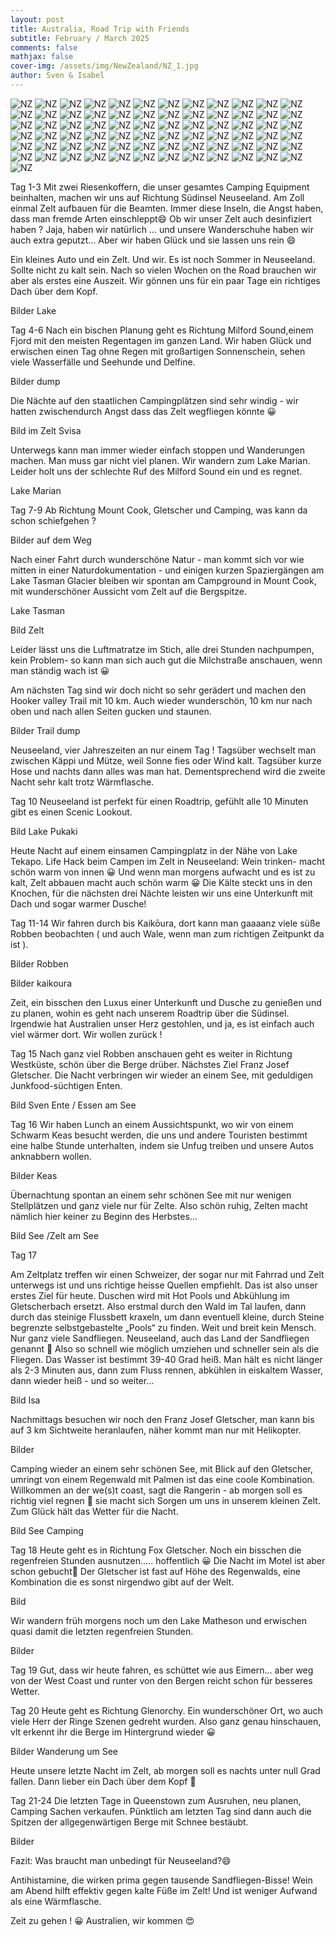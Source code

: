 ```yaml
---
layout: post
title: Australia, Road Trip with Friends
subtitle: February / March 2025
comments: false
mathjax: false
cover-img: /assets/img/NewZealand/NZ_1.jpg
author: Sven & Isabel
---
```


![NZ](/assets/img/NewZealand/NZ_1.jpg)
![NZ](/assets/img/NewZealand/NZ_2.jpg)
![NZ](/assets/img/NewZealand/NZ_3.jpg)
![NZ](/assets/img/NewZealand/NZ_4.jpg)
![NZ](/assets/img/NewZealand/NZ_5.jpg)
![NZ](/assets/img/NewZealand/NZ_6.jpg)
![NZ](/assets/img/NewZealand/NZ_7.jpg)
![NZ](/assets/img/NewZealand/NZ_8.jpg)
![NZ](/assets/img/NewZealand/NZ_9.jpg)
![NZ](/assets/img/NewZealand/NZ_10.jpg)
![NZ](/assets/img/NewZealand/NZ_11.jpg)
![NZ](/assets/img/NewZealand/NZ_12.jpg)
![NZ](/assets/img/NewZealand/NZ_13.jpg)
![NZ](/assets/img/NewZealand/NZ_14.jpg)
![NZ](/assets/img/NewZealand/NZ_15.jpg)
![NZ](/assets/img/NewZealand/NZ_16.jpg)
![NZ](/assets/img/NewZealand/NZ_17.jpg)
![NZ](/assets/img/NewZealand/NZ_18.jpg)
![NZ](/assets/img/NewZealand/NZ_19.jpg)
![NZ](/assets/img/NewZealand/NZ_20.jpg)
![NZ](/assets/img/NewZealand/NZ_21.jpg)
![NZ](/assets/img/NewZealand/NZ_22.jpg)
![NZ](/assets/img/NewZealand/NZ_23.jpg)
![NZ](/assets/img/NewZealand/NZ_24.jpg)
![NZ](/assets/img/NewZealand/NZ_25.jpg)
![NZ](/assets/img/NewZealand/NZ_26.jpg)
![NZ](/assets/img/NewZealand/NZ_27.jpg)
![NZ](/assets/img/NewZealand/NZ_28.jpg)
![NZ](/assets/img/NewZealand/NZ_29.jpg)
![NZ](/assets/img/NewZealand/NZ_30.jpg)
![NZ](/assets/img/NewZealand/NZ_31.jpg)
![NZ](/assets/img/NewZealand/NZ_32.jpg)
![NZ](/assets/img/NewZealand/NZ_33.jpg)
![NZ](/assets/img/NewZealand/NZ_34.jpg)
![NZ](/assets/img/NewZealand/NZ_35.jpg)
![NZ](/assets/img/NewZealand/NZ_36.jpg)
![NZ](/assets/img/NewZealand/NZ_37.jpg)
![NZ](/assets/img/NewZealand/NZ_38.jpg)
![NZ](/assets/img/NewZealand/NZ_39.jpg)
![NZ](/assets/img/NewZealand/NZ_40.jpg)
![NZ](/assets/img/NewZealand/NZ_41.jpg)
![NZ](/assets/img/NewZealand/NZ_42.jpg)
![NZ](/assets/img/NewZealand/NZ_43.jpg)
![NZ](/assets/img/NewZealand/NZ_44.jpg)
![NZ](/assets/img/NewZealand/NZ_45.jpg)
![NZ](/assets/img/NewZealand/NZ_46.jpg)
![NZ](/assets/img/NewZealand/NZ_47.jpg)
![NZ](/assets/img/NewZealand/NZ_48.jpg)
![NZ](/assets/img/NewZealand/NZ_49.jpg)
![NZ](/assets/img/NewZealand/NZ_50.jpg)
![NZ](/assets/img/NewZealand/NZ_51.jpg)
![NZ](/assets/img/NewZealand/NZ_52.jpg)
![NZ](/assets/img/NewZealand/NZ_53.jpg)
![NZ](/assets/img/NewZealand/NZ_54.jpg)
![NZ](/assets/img/NewZealand/NZ_55.jpg)
![NZ](/assets/img/NewZealand/NZ_56.jpg)
![NZ](/assets/img/NewZealand/NZ_57.jpg)
![NZ](/assets/img/NewZealand/NZ_58.jpg)
![NZ](/assets/img/NewZealand/NZ_59.jpg)
![NZ](/assets/img/NewZealand/NZ_60.jpg)
![NZ](/assets/img/NewZealand/NZ_61.jpg)
![NZ](/assets/img/NewZealand/NZ_62.jpg)
![NZ](/assets/img/NewZealand/NZ_63.jpg)
![NZ](/assets/img/NewZealand/NZ_64.jpg)
![NZ](/assets/img/NewZealand/NZ_65.jpg)
![NZ](/assets/img/NewZealand/NZ_66.jpg)
![NZ](/assets/img/NewZealand/NZ_67.jpg)
![NZ](/assets/img/NewZealand/NZ_68.jpg)
![NZ](/assets/img/NewZealand/NZ_69.jpg)
![NZ](/assets/img/NewZealand/NZ_70.jpg)
![NZ](/assets/img/NewZealand/NZ_71.jpg)
![NZ](/assets/img/NewZealand/NZ_72.jpg)
![NZ](/assets/img/NewZealand/NZ_73.jpg)

Tag 1-3
Mit zwei Riesenkoffern, die unser gesamtes Camping Equipment beinhalten, machen wir uns auf Richtung Südinsel Neuseeland. Am Zoll einmal Zelt aufbauen für die Beamten. Immer diese Inseln, die Angst haben, dass man fremde Arten einschleppt😄 Ob wir unser Zelt auch desinfiziert haben ? Jaja, haben wir natürlich … und unsere Wanderschuhe haben wir auch extra geputzt…
Aber wir haben Glück und sie lassen uns rein 😄

Ein kleines Auto und ein Zelt. Und wir. Es ist noch Sommer in Neuseeland. Sollte nicht zu kalt sein.
Nach so vielen Wochen on the Road
brauchen wir aber als erstes eine Auszeit. Wir gönnen uns für ein paar Tage ein richtiges Dach über dem Kopf.

Bilder Lake

Tag 4-6
Nach ein bischen Planung geht es Richtung Milford Sound,einem Fjord mit den meisten Regentagen im ganzen Land.
Wir haben Glück und erwischen einen Tag ohne Regen mit großartigen Sonnenschein, sehen viele Wasserfälle und Seehunde und Delfine.

Bilder dump

Die Nächte auf den staatlichen Campingplätzen sind sehr windig - wir hatten zwischendurch Angst dass das Zelt wegfliegen könnte 😀

Bild im Zelt Svisa

Unterwegs kann man immer wieder einfach stoppen und Wanderungen machen. Man muss gar nicht viel planen.
Wir wandern zum Lake Marian. Leider holt uns der schlechte Ruf des Milford Sound ein und es regnet.

Lake Marian

Tag 7-9
Ab Richtung Mount Cook, Gletscher und Camping, was kann da schon schiefgehen ?

Bilder auf dem Weg

Nach einer Fahrt durch wunderschöne Natur - man kommt sich vor wie mitten in einer Naturdokumentation - und einigen kurzen Spaziergängen am Lake Tasman Glacier bleiben wir spontan am Campground in Mount Cook, mit wunderschöner Aussicht vom Zelt auf die Bergspitze.

Lake Tasman

Bild Zelt

Leider lässt uns die Luftmatratze im Stich, alle drei Stunden nachpumpen, kein Problem- so kann man sich auch gut die Milchstraße anschauen, wenn man ständig wach ist 😀

Am nächsten Tag sind wir doch nicht so sehr gerädert und machen den Hooker valley Trail mit 10 km. Auch wieder wunderschön, 10 km nur nach oben und nach allen Seiten gucken und staunen.

Bilder Trail dump

Neuseeland, vier Jahreszeiten an nur einem Tag ! Tagsüber wechselt man zwischen Käppi und Mütze, weil Sonne fies oder Wind kalt. Tagsüber kurze Hose und nachts dann alles was man hat. Dementsprechend wird die zweite Nacht sehr kalt trotz Wärmflasche.

Tag 10
Neuseeland ist perfekt für einen Roadtrip, gefühlt alle 10 Minuten gibt es einen Scenic Lookout.

Bild Lake Pukaki

Heute Nacht auf einem einsamen Campingplatz in der Nähe von Lake Tekapo. Life Hack beim Campen im Zelt in Neuseeland: Wein trinken- macht schön warm von innen 😀
Und wenn man morgens aufwacht und es ist zu kalt, Zelt abbauen macht auch schön warm 😀
Die Kälte steckt uns in den Knochen, für die nächsten drei Nächte leisten wir uns eine Unterkunft mit Dach und sogar warmer Dusche!

Tag 11-14
Wir fahren durch bis Kaikōura, dort kann man gaaaanz viele süße Robben beobachten ( und auch Wale, wenn man zum richtigen Zeitpunkt da ist ).

Bilder Robben

Bilder kaikoura

Zeit, ein bisschen den Luxus einer Unterkunft und Dusche zu genießen und zu planen, wohin es geht nach unserem Roadtrip über die Südinsel.
Irgendwie hat Australien unser Herz gestohlen, und ja, es ist einfach auch viel wärmer dort. Wir wollen zurück !

Tag 15
Nach ganz viel Robben anschauen geht es weiter in Richtung Westküste, schön über die Berge drüber. Nächstes Ziel Franz Josef Gletscher. Die Nacht verbringen wir wieder an einem See, mit geduldigen Junkfood-süchtigen Enten.

Bild Sven Ente / Essen am See

Tag 16
Wir haben Lunch an einem Aussichtspunkt, wo wir von einem Schwarm Keas besucht werden, die uns und andere Touristen bestimmt eine halbe Stunde unterhalten, indem sie Unfug treiben und unsere Autos anknabbern wollen.

Bilder Keas

Übernachtung spontan an einem sehr schönen See mit nur wenigen Stellplätzen und ganz viele nur für Zelte. Also schön ruhig, Zelten macht nämlich hier keiner zu Beginn des Herbstes…

Bild See /Zelt am See

Tag 17

Am Zeltplatz treffen wir einen Schweizer, der sogar nur mit Fahrrad und Zelt unterwegs ist und uns richtige heisse Quellen empfiehlt.
Das ist also unser erstes Ziel für heute.
Duschen wird mit Hot Pools und Abkühlung im Gletscherbach ersetzt.
Also erstmal durch den Wald im Tal laufen, dann durch das steinige Flussbett kraxeln, um dann eventuell kleine, durch Steine begrenzte selbstgebastelte „Pools“ zu finden. Weit und breit kein Mensch. Nur ganz viele Sandfliegen. Neuseeland, auch das Land der Sandfliegen genannt 🙈
Also so schnell wie möglich umziehen und schneller sein als die Fliegen. Das Wasser ist bestimmt 39-40 Grad heiß. Man hält es nicht länger als 2-3 Minuten aus, dann zum Fluss rennen, abkühlen in eiskaltem Wasser, dann wieder heiß - und so weiter…

Bild Isa

Nachmittags besuchen wir noch den Franz Josef Gletscher, man kann bis auf 3 km Sichtweite heranlaufen, näher kommt man nur mit Helikopter.

Bilder

Camping wieder an einem sehr schönen See, mit Blick auf den Gletscher, umringt von einem Regenwald mit Palmen ist das eine coole Kombination. Willkommen an der we(s)t coast, sagt die Rangerin - ab morgen soll es richtig viel regnen 🙈 sie macht sich Sorgen um uns in unserem kleinen Zelt. Zum Glück hält das Wetter für die Nacht.

Bild See Camping

Tag 18
Heute geht es in Richtung Fox Gletscher. Noch ein bisschen die regenfreien Stunden ausnutzen….. hoffentlich 😀
Die Nacht im Motel ist aber schon gebucht🙌
Der Gletscher ist fast auf Höhe des Regenwalds, eine Kombination die es sonst nirgendwo gibt auf der Welt.

Bild

Wir wandern früh morgens noch um den Lake Matheson und erwischen quasi damit die letzten regenfreien Stunden.

Bilder

Tag 19
Gut, dass wir heute fahren, es schüttet wie aus Eimern… aber weg von der West Coast und runter von den Bergen reicht schon für besseres Wetter.

Tag 20
Heute geht es Richtung Glenorchy. Ein wunderschöner Ort, wo auch viele Herr der Ringe Szenen gedreht wurden. Also ganz genau hinschauen, vlt erkennt ihr die Berge im Hintergrund wieder 😀

Bilder Wanderung um See

Heute unsere letzte Nacht im Zelt, ab morgen soll es nachts unter null Grad fallen. Dann lieber ein Dach über dem Kopf 🙈

Tag 21-24
Die letzten Tage in Queenstown zum Ausruhen, neu planen, Camping Sachen verkaufen. Pünktlich am letzten Tag sind dann auch die Spitzen der allgegenwärtigen Berge mit Schnee bestäubt.

Bilder

Fazit:
Was braucht man unbedingt für Neuseeland?😄

Antihistamine, die wirken prima gegen tausende Sandfliegen-Bisse!
Wein am Abend hilft effektiv gegen kalte Füße im Zelt! Und ist weniger Aufwand als eine Wärmflasche.

Zeit zu gehen ! 😀
Australien, wir kommen 😍
